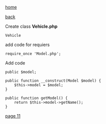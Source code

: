 [home](./page01.md)

[back](./page09.md)

Create class **Vehicle.php**

```
Vehicle
```

add code for requiers

```
require_once 'Model.php';
```
Add code
```
public $model;

public function __construct(Model $model) {
    $this->model = $model;
}

public function getModel() {
    return $this->model->getName();
}
```


[page 11](./page11.md)
